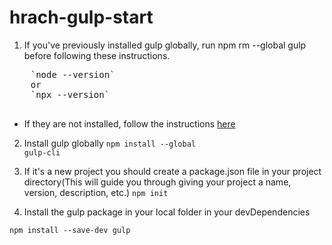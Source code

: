 # hrach-gulp-start

1. If you've previously installed gulp globally, run npm rm --global gulp before following these instructions.
  <pre>
    `node --version`
    or
    `npx --version`
  </pre>

- If they are not installed, follow the instructions <a href="https://nodejs.org/en/">here</a>

2. Install gulp globally
   <code>npm install --global gulp-cli</code>

3. If it's a new project you should create a package.json file in your project directory(This will guide you through giving your project a name, version, description, etc.)
   <code>npm init</code>

4. Install the gulp package in your local folder in your devDependencies

<code>npm install --save-dev gulp</code>
